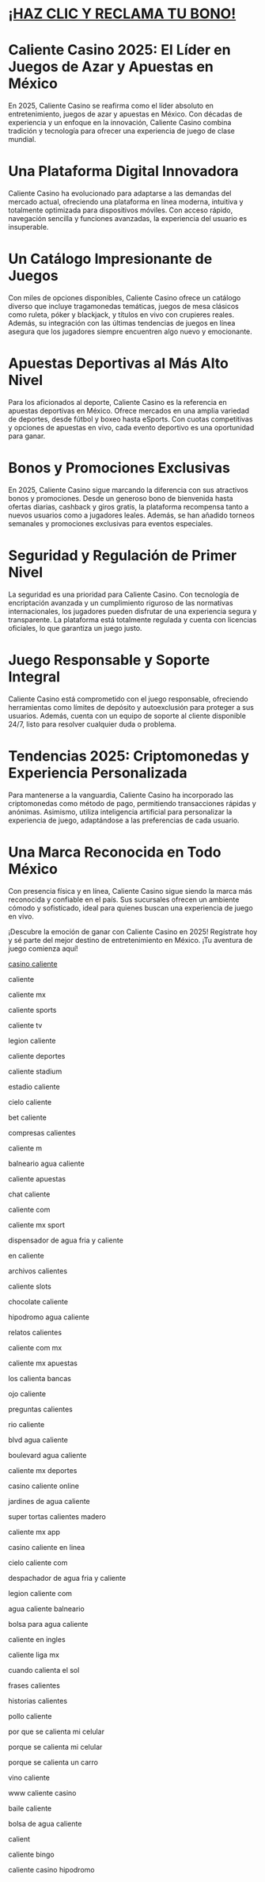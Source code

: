 # <a href="https://bit.ly/casmx">¡HAZ CLIC Y RECLAMA TU BONO!</a>

# Caliente Casino 2025: El Líder en Juegos de Azar y Apuestas en México

En 2025, Caliente Casino se reafirma como el líder absoluto en entretenimiento, juegos de azar y apuestas en México. Con décadas de experiencia y un enfoque en la innovación, Caliente Casino combina tradición y tecnología para ofrecer una experiencia de juego de clase mundial.

# Una Plataforma Digital Innovadora
Caliente Casino ha evolucionado para adaptarse a las demandas del mercado actual, ofreciendo una plataforma en línea moderna, intuitiva y totalmente optimizada para dispositivos móviles. Con acceso rápido, navegación sencilla y funciones avanzadas, la experiencia del usuario es insuperable.

# Un Catálogo Impresionante de Juegos
Con miles de opciones disponibles, Caliente Casino ofrece un catálogo diverso que incluye tragamonedas temáticas, juegos de mesa clásicos como ruleta, póker y blackjack, y títulos en vivo con crupieres reales. Además, su integración con las últimas tendencias de juegos en línea asegura que los jugadores siempre encuentren algo nuevo y emocionante.

# Apuestas Deportivas al Más Alto Nivel
Para los aficionados al deporte, Caliente Casino es la referencia en apuestas deportivas en México. Ofrece mercados en una amplia variedad de deportes, desde fútbol y boxeo hasta eSports. Con cuotas competitivas y opciones de apuestas en vivo, cada evento deportivo es una oportunidad para ganar.

# Bonos y Promociones Exclusivas
En 2025, Caliente Casino sigue marcando la diferencia con sus atractivos bonos y promociones. Desde un generoso bono de bienvenida hasta ofertas diarias, cashback y giros gratis, la plataforma recompensa tanto a nuevos usuarios como a jugadores leales. Además, se han añadido torneos semanales y promociones exclusivas para eventos especiales.

# Seguridad y Regulación de Primer Nivel
La seguridad es una prioridad para Caliente Casino. Con tecnología de encriptación avanzada y un cumplimiento riguroso de las normativas internacionales, los jugadores pueden disfrutar de una experiencia segura y transparente. La plataforma está totalmente regulada y cuenta con licencias oficiales, lo que garantiza un juego justo.

# Juego Responsable y Soporte Integral
Caliente Casino está comprometido con el juego responsable, ofreciendo herramientas como límites de depósito y autoexclusión para proteger a sus usuarios. Además, cuenta con un equipo de soporte al cliente disponible 24/7, listo para resolver cualquier duda o problema.

# Tendencias 2025: Criptomonedas y Experiencia Personalizada
Para mantenerse a la vanguardia, Caliente Casino ha incorporado las criptomonedas como método de pago, permitiendo transacciones rápidas y anónimas. Asimismo, utiliza inteligencia artificial para personalizar la experiencia de juego, adaptándose a las preferencias de cada usuario.

# Una Marca Reconocida en Todo México
Con presencia física y en línea, Caliente Casino sigue siendo la marca más reconocida y confiable en el país. Sus sucursales ofrecen un ambiente cómodo y sofisticado, ideal para quienes buscan una experiencia de juego en vivo.

¡Descubre la emoción de ganar con Caliente Casino en 2025! Regístrate hoy y sé parte del mejor destino de entretenimiento en México. ¡Tu aventura de juego comienza aquí!

<a href="https://calientecasino-mx.mx">casino caliente</a>

caliente

caliente mx

caliente sports

caliente tv

legion caliente

caliente deportes

caliente stadium

estadio caliente

cielo caliente

bet caliente

compresas calientes

caliente m

balneario agua caliente

caliente apuestas

chat caliente

caliente com

caliente mx sport

dispensador de agua fria y caliente

en caliente

archivos calientes

caliente slots

chocolate caliente

hipodromo agua caliente

relatos calientes

caliente com mx

caliente mx apuestas

los calienta bancas

ojo caliente

preguntas calientes

rio caliente

blvd agua caliente

boulevard agua caliente

caliente mx deportes

casino caliente online

jardines de agua caliente

super tortas calientes madero

caliente mx app

casino caliente en linea

cielo caliente com

despachador de agua fria y caliente

legion caliente com

agua caliente balneario

bolsa para agua caliente

caliente en ingles

caliente liga mx

cuando calienta el sol

frases calientes

historias calientes

pollo caliente

por que se calienta mi celular

porque se calienta mi celular

porque se calienta un carro

vino caliente

www caliente casino

baile caliente

bolsa de agua caliente

calient

caliente bingo

caliente casino hipodromo
